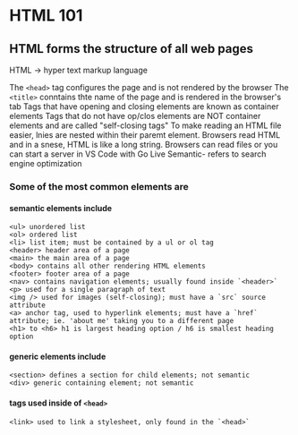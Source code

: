 # HTML 101

## HTML forms the structure of all web pages

HTML -> hyper text markup language

The `<head>` tag configures the page and is not rendered by the browser
The `<title>` conntains thte name of the page and is rendered in the browser's tab
Tags that have opening and closing elements are known as container elements
Tags that do not have op/clos elements are NOT container elements and are called "self-closing tags"
To make reading an HTML file easier, lnies are nested within their paremt element.
Browsers read HTML and in a snese, HTML is like a long string.
Browsers can read files or you can start a server in VS Code with Go Live
Semantic- refers to search engine optimization

### Some of the most common elements are
#### semantic elements include
```
<ul> unordered list
<ol> ordered list
<li> list item; must be contained by a ul or ol tag
<header> header area of a page
<main> the main area of a page
<body> contains all other rendering HTML elements
<footer> footer area of a page
<nav> contains navigation elements; usually found inside `<header>`
<p> used for a single paragraph of text
<img /> used for images (self-closing); must have a `src` source attribute
<a> anchor tag, used to hyperlink elements; must have a `href` attribute; ie. 'about me' taking you to a different page
<h1> to <h6> h1 is largest heading option / h6 is smallest heading option
```
#### generic elements include
```
<section> defines a section for child elements; not semantic
<div> generic containing element; not semantic
```
#### tags used inside of `<head>`
```
<link> used to link a stylesheet, only found in the `<head>`
```